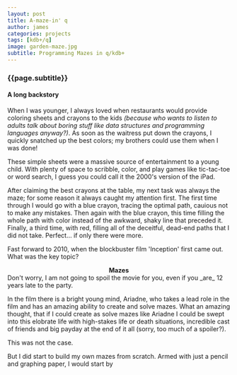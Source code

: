 ```yaml
---
layout: post 
title: A-maze-in' q
author: james
categories: projects
tags: [kdb+/q]
image: garden-maze.jpg 
subtitle: Programming Mazes in q/kdb+
---
```

### **{{page.subtitle}}**

#### A long backstory
When I was younger, I always loved when restaurants would provide coloring sheets and crayons to the kids *(because who wants to listen to adults talk about boring stuff like data structures and programming languages anyway?)*. As soon as the waitress put down the crayons, I quickly snatched up the best colors; my brothers could use them when I was done! 

These simple sheets were a massive source of entertainment to a young child. With plenty of space to scribble, color, and play games like tic-tac-toe or word search, I guess you could call it the 2000's version of the iPad.

After claiming the best crayons at the table, my next task was always the maze; for some reason it always caught my attention first. The first time through I would go with a blue crayon, tracing the optimal path, cauious not to make any mistakes. Then again with the blue crayon, this time filling the whole path with color instead of the awkward, shaky line that preceded it. Finally, a third time, with red, filling all of the deceitful, dead-end paths that I did not take. Perfect... if only there were more.

Fast forward to 2010, when the blockbuster film 'Inception' first came out. What was the key topic?
 <center><strong> Mazes </strong></center>
Don't worry, I am not going to spoil the movie for you, even if you _are_ 12 years late to the party. 

In the film there is a bright young mind, Ariadne, who takes a lead role in the film and has an amazing ability to create and solve mazes. What an amazing thought, that if I could create as solve mazes like Ariadne I could be swept into this elobrate life with high-stakes life or death situations, incredible cast of friends and big payday at the end of it all (sorry, too much of a spoiler?). 

This was not the case.

But I did start to build my own mazes from scratch. Armed with just a pencil and graphing paper, I would start by 